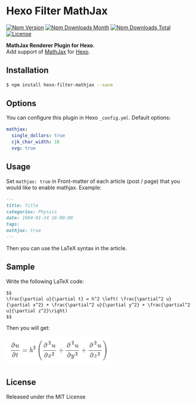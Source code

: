 # Hexo Filter MathJax

[![Npm Version](https://img.shields.io/npm/v/hexo-filter-mathjax.svg)](https://npmjs.org/package/hexo-filter-mathjax)
[![Npm Downloads Month](https://img.shields.io/npm/dm/hexo-filter-mathjax.svg)](https://npmjs.org/package/hexo-filter-mathjax)
[![Npm Downloads Total](https://img.shields.io/npm/dt/hexo-filter-mathjax.svg)](https://npmjs.org/package/hexo-filter-mathjax)
[![License](https://img.shields.io/npm/l/hexo-filter-mathjax.svg)](https://npmjs.org/package/hexo-filter-mathjax)

**MathJax Renderer Plugin for Hexo**.  
Add support of [MathJax](http://www.mathjax.org/) for [Hexo](http://hexo.io/).

## Installation
```bash
$ npm install hexo-filter-mathjax --save
```

## Options

You can configure this plugin in Hexo `_config.yml`. Default options:

```yaml
mathjax:
  single_dollars: true
  cjk_char_width: 16
  svg: true
```

## Usage

Set `mathjax: true` in Front-matter of each article (post / page) that you would like to enable mathjax. Example:

```md
---
title: Title
categories: Physics
date: 1984-01-24 16:00:00
tags:
mathjax: true
---
```

Then you can use the LaTeX syntax in the article.

## Sample

Write the following LaTeX code:
```
$$
\frac{\partial u}{\partial t} = h^2 \left( \frac{\partial^2 u}{\partial x^2} + \frac{\partial^2 u}{\partial y^2} + \frac{\partial^2 u}{\partial z^2}\right)
$$
```
Then you will get:

![sample](sample.png)

## License
Released under the MIT License

